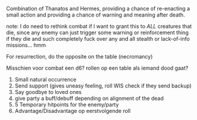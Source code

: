 Combination of Thanatos and Hermes, providing a chance of re-enacting a small action and providing a chance of warning and meaning after death.

note: I do need to rethink combat if I want to grant this to *ALL* creatures that die, since any enemy can just trigger some warning or reinforcement thing if they die and such completely fuck over any and all stealth or lack-of-info missions... hmm

For resurrection, do the opposite on the table (necromancy)


Misschien voor combat een d6? rollen op een table als iemand dood gaat? 
1. Small natural occurrence
2. Send support (gives uneasy feeling,  roll WIS check if they send backup)
3. Say goodbye to loved ones
4. give party a buff/debuff depending on alignment of the dead
5. 5 Temporary hitpoints for the enemy/party
6. Advantage/Disadvantage op eerstvolgende roll
